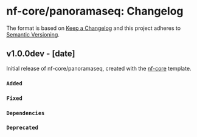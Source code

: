 # nf-core/panoramaseq: Changelog

The format is based on [Keep a Changelog](https://keepachangelog.com/en/1.0.0/)
and this project adheres to [Semantic Versioning](https://semver.org/spec/v2.0.0.html).

## v1.0.0dev - [date]

Initial release of nf-core/panoramaseq, created with the [nf-core](https://nf-co.re/) template.

### `Added`

### `Fixed`

### `Dependencies`

### `Deprecated`
